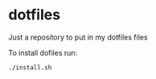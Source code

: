# dotfiles
Just a repository to put in my dotfiles files

To install dofiles run:
```bash
./install.sh
```